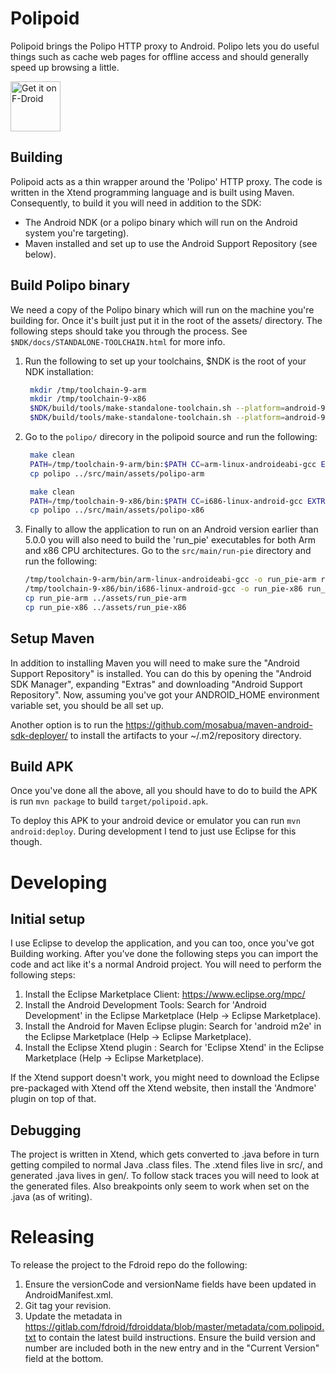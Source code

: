 Polipoid
========

Polipoid brings the Polipo HTTP proxy to Android. Polipo lets you do useful things such as cache web pages for offline access and should generally speed up browsing a little.

<a href="https://f-droid.org/packages/com.polipoid/" target="_blank">
<img src="https://f-droid.org/badge/get-it-on.png" alt="Get it on F-Droid" height="80"/></a>

## Building

Polipoid acts as a thin wrapper around the 'Polipo' HTTP proxy. The code is written in the Xtend programming language and is built using Maven. Consequently, to build it you will need in addition to the SDK:

  - The Android NDK (or a polipo binary which will run on the Android system you're targeting).
  - Maven installed and set up to use the Android Support Repository (see below).

## Build Polipo binary

We need a copy of the Polipo binary which will run on the machine you're building for. Once it's built just put it in the root of the assets/ directory. The following steps should take you through the process. See `$NDK/docs/STANDALONE-TOOLCHAIN.html` for more info.

1. Run the following to set up your toolchains, $NDK is the root of your NDK installation:

   ```bash
    mkdir /tmp/toolchain-9-arm
    mkdir /tmp/toolchain-9-x86
    $NDK/build/tools/make-standalone-toolchain.sh --platform=android-9 --arch=arm --install-dir=/tmp/toolchain-9-arm
    $NDK/build/tools/make-standalone-toolchain.sh --platform=android-9 --arch=x86 --install-dir=/tmp/toolchain-9-x86
   ```

2. Go to the `polipo/` direcory in the polipoid source and run the following:

   ```bash
    make clean
    PATH=/tmp/toolchain-9-arm/bin:$PATH CC=arm-linux-androideabi-gcc EXTRA_DEFINES="-fvisibility=default -fPIE -U __linux__" LDFLAGS="-rdynamic -fPIE -pie" make polipo
    cp polipo ../src/main/assets/polipo-arm

    make clean
    PATH=/tmp/toolchain-9-x86/bin:$PATH CC=i686-linux-android-gcc EXTRA_DEFINES="-fvisibility=default -fPIE -U __linux__" LDFLAGS="-rdynamic -fPIE -pie" make polipo
    cp polipo ../src/main/assets/polipo-x86
   ```

3. Finally to allow the application to run on an Android version earlier than 5.0.0 you will also need to build the 'run_pie' executables for both Arm and x86 CPU architectures. Go to the `src/main/run-pie` directory and run the following:

   ```bash
   /tmp/toolchain-9-arm/bin/arm-linux-androideabi-gcc -o run_pie-arm run_pie.c
   /tmp/toolchain-9-x86/bin/i686-linux-android-gcc -o run_pie-x86 run_pie.c
   cp run_pie-arm ../assets/run_pie-arm
   cp run_pie-x86 ../assets/run_pie-x86
   ```

## Setup Maven

In addition to installing Maven you will need to make sure the "Android Support Repository" is installed. You can do this by opening the "Android SDK Manager", expanding "Extras" and downloading "Android Support Repository". Now, assuming you've got your ANDROID_HOME environment variable set, you should be all set up.

Another option is to run the https://github.com/mosabua/maven-android-sdk-deployer/ to install the artifacts to your ~/.m2/repository directory.

## Build APK

Once you've done all the above, all you should have to do to build the APK is run `mvn package` to build `target/polipoid.apk`.

To deploy this APK to your android device or emulator you can run `mvn android:deploy`. During development I tend to just use Eclipse for this though.


Developing
==========

Initial setup
-------------

I use Eclipse to develop the application, and you can too, once you've got Building working. After you've done the following steps you can import the code and act like it's a normal Android project. You will need to perform the following steps:

1. Install the Eclipse Marketplace Client: https://www.eclipse.org/mpc/
2. Install the Android Development Tools: Search for 'Android Development' in the Eclipse Marketplace (Help -> Eclipse Marketplace).
3. Install the Android for Maven Eclipse plugin: Search for 'android m2e' in the Eclipse Marketplace (Help -> Eclipse Marketplace).
4. Install the Eclipse Xtend plugin : Search for 'Eclipse Xtend' in the Eclipse Marketplace (Help -> Eclipse Marketplace).

If the Xtend support doesn't work, you might need to download the Eclipse pre-packaged with Xtend off the Xtend website, then install the 'Andmore' plugin on top of that.

Debugging
---------

The project is written in Xtend, which gets converted to .java before in turn getting compiled to normal Java .class files. The .xtend files live in src/, and generated .java lives in gen/. To follow stack traces you will need to look at the generated files. Also breakpoints only seem to work when set on the .java (as of writing).

Releasing
=========

To release the project to the Fdroid repo do the following:

1. Ensure the versionCode and versionName fields have been updated in AndroidManifest.xml.
2. Git tag your revision.
3. Update the metadata in https://gitlab.com/fdroid/fdroiddata/blob/master/metadata/com.polipoid.txt to contain the latest build instructions. Ensure the build version and number are included both in the new entry and in the "Current Version" field at the bottom.
